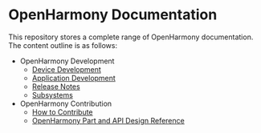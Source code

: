 # OpenHarmony Documentation

This repository stores a complete range of OpenHarmony documentation. The content outline is as follows:

- OpenHarmony Development
  - [Device Development](device-dev/Readme-EN.md)
  - [Application Development](application-dev/Readme-EN.md)
  - [Release Notes](release-notes/Readme.md)
  - [Subsystems](./readme)
- OpenHarmony Contribution
  - [How to Contribute](contribute/how-to-contribute.md)
  - [OpenHarmony Part and API Design Reference](./design)

